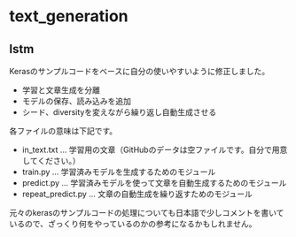 # text_generation
## lstm

Kerasのサンプルコードをベースに自分の使いやすいように修正しました。

- 学習と文章生成を分離
- モデルの保存、読み込みを追加
- シード、diversityを変えながら繰り返し自動生成させる

各ファイルの意味は下記です。

- in_text.txt … 学習用の文章（GitHubのデータは空ファイルです。自分で用意してください。）
- train.py … 学習済みモデルを生成するためのモジュール
- predict.py … 学習済みモデルを使って文章を自動生成するためのモジュール
- repeat_predict.py … 文章の自動生成を繰り返すためのモジュール

元々のkerasのサンプルコードの処理についても日本語で少しコメントを書いているので、ざっくり何をやっているのかの参考になるかもしれません。

